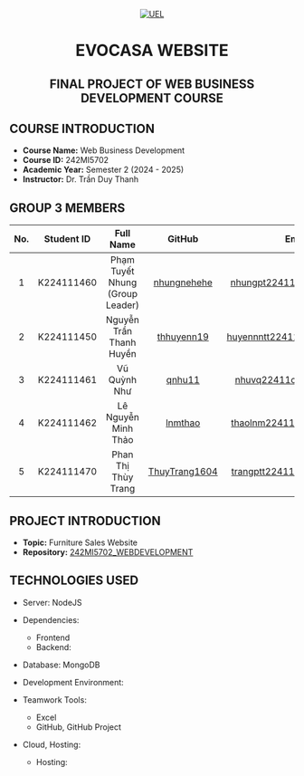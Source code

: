 <p align="center">
  <a href="https://www.uel.edu.vn/" title="University of Economics and Law - VNU HCMC">
    <img src="https://i.imgur.com/jTdznYS.jpeg" alt="UEL">
  </a>
</p>
<div align="center">

# EVOCASA WEBSITE

## FINAL PROJECT OF WEB BUSINESS DEVELOPMENT COURSE
</div>

## COURSE INTRODUCTION

  -    **Course Name:** Web Business Development
-    **Course ID:** 242MI5702
-    **Academic Year:** Semester 2 (2024 - 2025)
-    **Instructor:** Dr. Trần Duy Thanh

## GROUP 3 MEMBERS

| No. | Student ID  | Full Name                        | GitHub                                      | Email                          |
|:---:|:----------:|:--------------------------------:|:--------------------------------------------:|:------------------------------:|
|  1  | K224111460 | Phạm Tuyết Nhung (Group Leader)  | [nhungnehehe](https://github.com/nhungnehehe) | nhungpt22411c@st.uel.edu.vn   |
|  2  | K224111450 | Nguyễn Trần Thanh Huyền         | [thhuyenn19](https://github.com/thhuyenn19) | huyennntt22411c@st.uel.edu.vn |
|  3  | K224111461 | Vũ Quỳnh Như                    | [qnhu11](https://github.com/qnhu11)         | nhuvq22411c@st.uel.edu.vn     |
|  4  | K224111462 | Lê Nguyễn Minh Thảo             | [lnmthao](https://github.com/lnmthao)       | thaolnm22411c@st.uel.edu.vn   |
|  5  | K224111470 | Phan Thị Thùy Trang             | [ThuyTrang1604](https://github.com/ThuyTrang1604) | trangptt22411c@st.uel.edu.vn |
## PROJECT INTRODUCTION

-    **Topic:** Furniture Sales Website
-    **Repository:** [242MI5702_WEBDEVELOPMENT](https://github.com/thhuyenn19/242MI5702_WEBDEVELOPMENT)

## TECHNOLOGIES USED

- Server: NodeJS
- Dependencies:
  - Frontend
  - Backend:

- Database: MongoDB
- Development Environment:
- Teamwork Tools:
  - Excel
  - GitHub, GitHub Project
- Cloud, Hosting:
  - Hosting:
